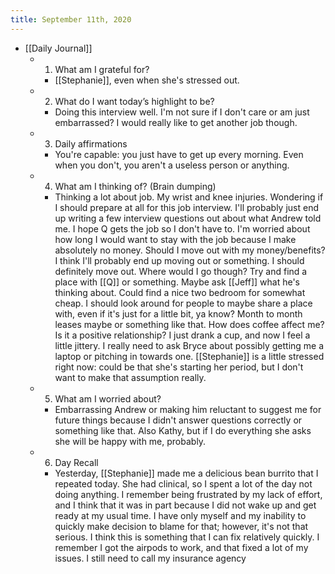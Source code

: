 ```yaml
---
title: September 11th, 2020
---
```


- [[Daily Journal]]
	 - 1. What am I grateful for?
		 - [[Stephanie]], even when she's stressed out. 

	 - 2. What do I want today’s highlight to be?
		 - Doing this interview well. I'm not sure if I don't care or am just embarrassed? I would really like to get another job though.

	 - 3. Daily affirmations
		 - You're capable: you just have to get up every morning. Even when you don't, you aren't a useless person or anything. 

	 - 4. What am I thinking of? (Brain dumping)
		 - Thinking a lot about job. My wrist and knee injuries. Wondering if I should prepare at all for this job interview. I'll probably just end up writing a few interview questions out about what Andrew told me. I hope Q gets the job so I don't have to. I'm worried about how long I would want to stay with the job because I make absolutely no money. Should I move out with my money/benefits? I think I'll probably end up moving out or something. I should definitely move out. Where would I go though? Try and find a place with [[Q]] or something. Maybe ask [[Jeff]] what he's thinking about. Could find a nice two bedroom for somewhat cheap. I should look around for people to maybe share a place with, even if it's just for a little bit, ya know? Month to month leases maybe or something like that. How does coffee affect me? Is it a positive relationship? I just drank a cup, and now I feel a little jittery. I really need to ask Bryce about possibly getting me a laptop or pitching in towards one. [[Stephanie]] is a little stressed right now: could be that she's starting her period, but I don't want to make that assumption really.

	 - 5. What am I worried about?
		 - Embarrassing Andrew or making him reluctant to suggest me for future things because I didn't answer questions correctly or something like that. Also Kathy, but if I do everything she asks she will be happy with me, probably. 

	 - 6. Day Recall
		 - Yesterday, [[Stephanie]] made me a delicious bean burrito that I repeated today. She had clinical, so I spent a lot of the day not doing anything. I remember being frustrated by my lack of effort, and I think that it was in part because I did not wake up and get ready at my usual time. I have only myself and my inability to quickly make decision to blame for that; however, it's not that serious. I think this is something that I can fix relatively quickly. I remember I got the airpods to work, and that fixed a lot of my issues. I still need to call my insurance agency
